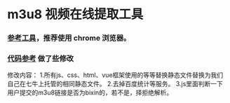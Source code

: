 # m3u8 视频在线提取工具

### [参考工具](http://blog.luckly-mjw.cn/tool-show/m3u8-downloader/index.html)，推荐使用 chrome 浏览器。
### [代码参考](https://github.com/Momo707577045/m3u8-downloader) 做了些修改

修改内容：
1.所有js、css、html、vue框架使用的等等替换静态文件替换为我们自己在七牛上托管的相同静态文件。
2.去掉百度统计等服务。
3.js里面判断一下用户提交的m3u8链接是否为bixin的，若不是，择拒绝解析。
